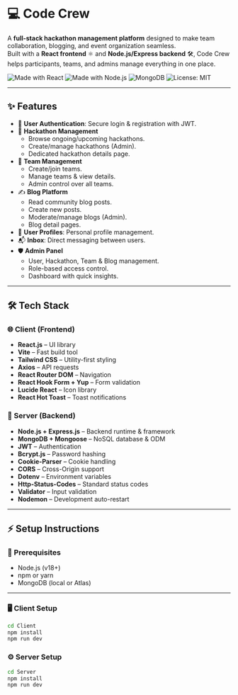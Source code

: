 # 💻 Code Crew

A **full-stack hackathon management platform** designed to make team collaboration, blogging, and event organization seamless.  
Built with a **React frontend** ⚛️ and **Node.js/Express backend** 🛠️, Code Crew helps participants, teams, and admins manage everything in one place.

![Made with React](https://img.shields.io/badge/Frontend-React-blue?logo=react)
![Made with Node.js](https://img.shields.io/badge/Backend-Node.js-green?logo=node.js)
![MongoDB](https://img.shields.io/badge/Database-MongoDB-brightgreen?logo=mongodb)
![License: MIT](https://img.shields.io/badge/License-MIT-yellow)

---

## ✨ Features

- 🔑 **User Authentication**: Secure login & registration with JWT.
- 🎉 **Hackathon Management**  
  - Browse ongoing/upcoming hackathons.  
  - Create/manage hackathons (Admin).  
  - Dedicated hackathon details page.
- 👥 **Team Management**  
  - Create/join teams.  
  - Manage teams & view details.  
  - Admin control over all teams.
- ✍️ **Blog Platform**  
  - Read community blog posts.  
  - Create new posts.  
  - Moderate/manage blogs (Admin).  
  - Blog detail pages.
- 🙍 **User Profiles**: Personal profile management.  
- 📬 **Inbox**: Direct messaging between users.  
- 🛡️ **Admin Panel**  
  - User, Hackathon, Team & Blog management.  
  - Role-based access control.  
  - Dashboard with quick insights.  

---

## 🛠️ Tech Stack

### 🌐 Client (Frontend)
- **React.js** – UI library
- **Vite** – Fast build tool
- **Tailwind CSS** – Utility-first styling
- **Axios** – API requests
- **React Router DOM** – Navigation
- **React Hook Form + Yup** – Form validation
- **Lucide React** – Icon library
- **React Hot Toast** – Toast notifications

### 🔧 Server (Backend)
- **Node.js + Express.js** – Backend runtime & framework
- **MongoDB + Mongoose** – NoSQL database & ODM
- **JWT** – Authentication
- **Bcrypt.js** – Password hashing
- **Cookie-Parser** – Cookie handling
- **CORS** – Cross-Origin support
- **Dotenv** – Environment variables
- **Http-Status-Codes** – Standard status codes
- **Validator** – Input validation
- **Nodemon** – Development auto-restart

---

## ⚡ Setup Instructions

### 📌 Prerequisites
- Node.js (v18+)
- npm or yarn
- MongoDB (local or Atlas)

---

### 🖥️ Client Setup
```bash
cd Client
npm install   
npm run dev   

```
### ⚙️ Server Setup
```bash
cd Server
npm install  
npm run dev   




